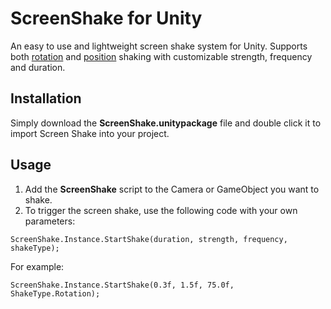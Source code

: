 # ScreenShake for Unity
An easy to use and lightweight screen shake system for Unity.
Supports both <ins>rotation</ins> and <ins>position</ins> shaking with customizable strength, frequency and duration.

## Installation
Simply download the **ScreenShake.unitypackage** file and double click it to import Screen Shake into your project.

## Usage
1. Add the **ScreenShake** script to the Camera or GameObject you want to shake.
2. To trigger the screen shake, use the following code with your own parameters:

```
ScreenShake.Instance.StartShake(duration, strength, frequency, shakeType);
```

For example:

```
ScreenShake.Instance.StartShake(0.3f, 1.5f, 75.0f, ShakeType.Rotation);
```

